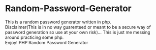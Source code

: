 # Random-Password-Generator
This is a random password generator written in php.<br/>
Disclaimer(This is in no way guarenteed or meant to be a secure way of password generation so use at your own risk)... This is just me messing around practicing some php.<br/>
Enjoy!
PHP Random Password Generator
